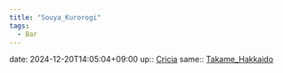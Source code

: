 ```yaml
---
title: "Souya_Kurorogi"
tags:
  - Bar
---
```


date: 2024-12-20T14:05:04+09:00
up:: [Cricia](Cricia.md)
same:: [Takame_Hakkaido](Takame_Hakkaido.md)